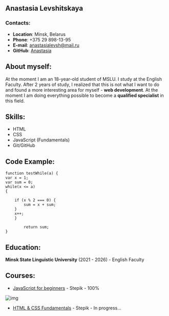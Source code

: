 ## Anastasia Levshitskaya
### Contacts: 
- __Location__: Minsk, Belarus
- __Phone__: +375 29 898-13-95
- __E-mail__: anastasialevsh@mail.ru
- __GitHub__: [Anastasia](https://github.com/levsh1tskaya)

## About myself:
At the moment I am an 18-year-old student of MSLU.
I study at the English Faculty. After 2 years of study, I realized that this is not what I want to do and found a more interesting area for myself - **web development**. At the moment I am doing everything possible to become a **qualified specialist** in this field.

## Skills:
- HTML
- CSS
- JavaScript (Fundamentals)
- Git/GitHub

## Code Example:

    function testWhile(a) {
    var x = 1;
    var sum = 0;                
    while(x <= a)
    {
        
        if (x % 2 === 0) {
            sum = x + sum;
        }
        x++;
        }
          
            return sum;
    }
    
## Education: 

**Minsk State Linguistic University** (2021 - 2026) - English Faculty

## Courses:

- [JavaScript for beginners](https://stepik.org/course/2223/syllabus) - Stepik - 100%

![img](https://stepik.org/certificate/f88166b3b8b0e080a0ad814d0287ec5e8a859362.png?resolution=medium)

- [HTML & CSS Fundamentals](https://stepik.org/course/38218/syllabus) - Stepik - In progress...

    
